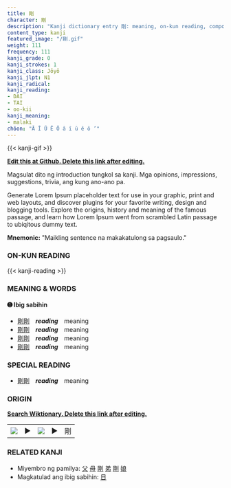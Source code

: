 ```yaml
---
title: 剛
character: 剛
description: "Kanji dictionary entry 剛: meaning, on-kun reading, compounds, origin, related kanji"
content_type: kanji
featured_image: "/剛.gif"
weight: 111
frequency: 111
kanji_grade: 0
kanji_strokes: 1
kanji_class: Jōyō
kanji_jlpt: N1
kanji_radical: 
kanji_reading: 
- DAI
- TAI
- oo-kii
kanji_meaning:
- malaki
chōon: "Ā Ī Ū Ē Ō ā ī ū ē ō ’"
---
```

[//]: # (Don't edit the line below. Kanji animated GIF code is automatically generated.)
{{< kanji-gif >}}

[//]: # (Edit below this line.)

**[Edit this at Github. Delete this link after editing.](https://github.com/tim0g/tim/tree/main/content/kanji/剛/index.md)**

Magsulat dito ng introduction tungkol sa kanji. Mga opinions, impressions, suggestions, trivia, ang kung ano-ano pa.

Generate Lorem Ipsum placeholder text for use in your graphic, print and web layouts, and discover plugins for your favorite writing, design and blogging tools. Explore the origins, history and meaning of the famous passage, and learn how Lorem Ipsum went from scrambled Latin passage to ubiqitous dummy text.
 
**Mnemonic:** "Maikling sentence na makakatulong sa pagsaulo."

### ON-KUN READING

[//]: # (Don't edit the line below. ON-KUN READING code is automatically generated.)
{{< kanji-reading >}}

### MEANING & WORDS

#### ➊ **Ibig sabihin**
  - [剛](../剛)[剛](../剛)　***reading***　meaning
  - [剛](../剛)[剛](../剛)　***reading***　meaning
  - [剛](../剛)[剛](../剛)　***reading***　meaning
  - [剛](../剛)[剛](../剛)　***reading***　meaning

### SPECIAL READING
  - [剛](../剛)[剛](../剛)　***reading***　meaning

### ORIGIN

**[Search Wiktionary. Delete this link after editing.](https://wiktionary.org/wiki/剛)**
<table class="kanji-table"><tr><td>
<img src="60px-剛-bronze.svg.png">
</td><td>▶</td><td>
<img src="60px-剛-oracle.svg.png">
</td><td>▶</td>
<td class="kanji-origin">剛</td>
</tr></table>

### RELATED KANJI
- Miyembro ng pamilya: [父](../父) [母](../母) [剛](../剛) [弟](../弟) [剛](../剛) [娘](../娘)
- Magkatulad ang ibig sabihin: [日](../日)
